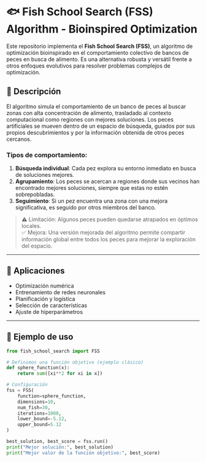 # 🐟 Fish School Search (FSS) Algorithm - Bioinspired Optimization

Este repositorio implementa el **Fish School Search (FSS)**, un algoritmo de optimización bioinspirado en el comportamiento colectivo de bancos de peces en busca de alimento. Es una alternativa robusta y versátil frente a otros enfoques evolutivos para resolver problemas complejos de optimización.

## 📌 Descripción

El algoritmo simula el comportamiento de un banco de peces al buscar zonas con alta concentración de alimento, trasladado al contexto computacional como regiones con mejores soluciones. Los peces artificiales se mueven dentro de un espacio de búsqueda, guiados por sus propios descubrimientos y por la información obtenida de otros peces cercanos.

### Tipos de comportamiento:

1. **Búsqueda individual**: Cada pez explora su entorno inmediato en busca de soluciones mejores.
2. **Agrupamiento**: Los peces se acercan a regiones donde sus vecinos han encontrado mejores soluciones, siempre que estas no estén sobrepobladas.
3. **Seguimiento**: Si un pez encuentra una zona con una mejora significativa, es seguido por otros miembros del banco.

> ⚠️ Limitación: Algunos peces pueden quedarse atrapados en óptimos locales.  
> ✅ Mejora: Una versión mejorada del algoritmo permite compartir información global entre todos los peces para mejorar la exploración del espacio.

---

## 🚀 Aplicaciones

- Optimización numérica
- Entrenamiento de redes neuronales
- Planificación y logística
- Selección de características
- Ajuste de hiperparámetros

---

## 🧪 Ejemplo de uso

```python
from fish_school_search import FSS

# Definimos una función objetivo (ejemplo clásico)
def sphere_function(x):
    return sum([xi**2 for xi in x])

# Configuración
fss = FSS(
    function=sphere_function,
    dimensions=10,
    num_fish=30,
    iterations=1000,
    lower_bound=-5.12,
    upper_bound=5.12
)

best_solution, best_score = fss.run()
print("Mejor solución:", best_solution)
print("Mejor valor de la función objetivo:", best_score)

